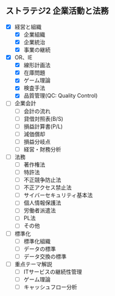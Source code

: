 ## ストラテジ2 企業活動と法務

- [x] 経営と組織
  - [x] 企業組織
  - [x] 企業統治
  - [x] 事業の継続
- [x] OR、IE
  - [x] 線形計画法
  - [x] 在庫問題
  - [x] ゲーム理論
  - [x] 検査手法
  - [x] 品質管理(QC: Quality Control)
- [ ] 企業会計
  - [ ] 会計の流れ
  - [ ] 貸借対照表(B/S)
  - [ ] 損益計算書(P/L)
  - [ ] 減価償却
  - [ ] 損益分岐点
  - [ ] 経営・財務分析
- [ ] 法務
  - [ ] 著作権法
  - [ ] 特許法
  - [ ] 不正競争防止法
  - [ ] 不正アクセス禁止法
  - [ ] サイバーセキュリティ基本法
  - [ ] 個人情報保護法
  - [ ] 労働者派遣法
  - [ ] PL法
  - [ ] その他
- [ ] 標準化
  - [ ] 標準化組織
  - [ ] データの標準
  - [ ] データ交換の標準
- [ ] 重点テーマ解説
  - [ ] ITサービスの継続性管理
  - [ ] ゲーム理論
  - [ ] キャッシュフロー分析
